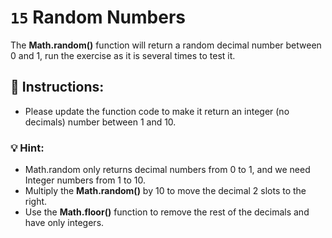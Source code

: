 # `15` Random Numbers

The **Math.random()** function will return a random decimal number between 0 and 1, run the exercise as it is several times to test it.

## :pencil: Instructions:
* Please update the function code to make it return an integer (no decimals) number between 1 and 10.

### 💡 Hint:
* Math.random only returns decimal numbers from 0 to 1, and we need Integer numbers from 1 to 10. 
* Multiply the **Math.random()** by 10 to move the decimal 2 slots to the right.
* Use the **Math.floor()** function to remove the rest of the decimals and have only integers.

